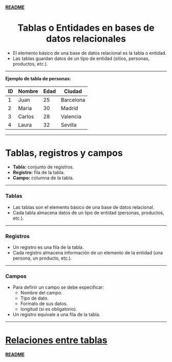 #### [README](README.md)

<div align="center">
  <h1>Tablas o Entidades en bases de datos relacionales</h1>
</div>

- El elemento básico de una base de datos relacional es la tabla o entidad.
- Las tablas guardan datos de un tipo de entidad (sitios, personas, productos, etc.).

___

**Ejemplo de tabla de personas:**

| ID | Nombre  | Edad | Ciudad     |
|----|---------|------|------------|
| 1  | Juan    | 25   | Barcelona  |
| 2  | Maria   | 30   | Madrid     |
| 3  | Carlos  | 28   | Valencia   |
| 4  | Laura   | 32   | Sevilla    |

---

# Tablas, registros y campos

- **Tabla:** conjunto de registros.
- **Registro:** fila de la tabla.
- **Campo:** columna de la tabla.
___

### Tablas

- Las tablas son el elemento básico de una base de datos relacional.
- Cada tabla almacena datos de un tipo de entidad (personas, productos, etc.).

___

### Registros

- Un registro es una fila de la tabla.
- Cada registro almacena información de un elemento de la entidad (una persona, un producto, etc.).

___

### Campos

- Para definir un campo se debe especificar:
  - Nombre del campo.
  - Tipo de dato.
  - Formato de sus datos.
  - longitud (si es obligatorio).
- Un registro equivale a una fila de la tabla.

---

# [Relaciones entre tablas](./Relaciones%20entre%20tablas.md)


#### [README](README.md)